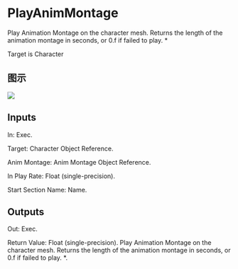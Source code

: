 # PlayAnimMontage

Play Animation Montage on the character mesh. Returns the length of the animation montage in seconds, or 0.f if failed to play. *

Target is Character

## 图示

![]($-20221218-17502078.png)

## Inputs

In: Exec.

Target: Character Object Reference.

Anim Montage: Anim Montage Object Reference.

In Play Rate: Float (single-precision).

Start Section Name: Name.  

## Outputs

Out: Exec.

Return Value: Float (single-precision). Play Animation Montage on the character mesh. Returns the length of the animation montage in seconds, or 0.f if failed to play. *.

